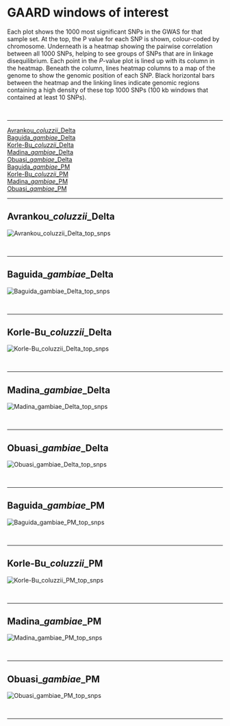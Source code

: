 # GAARD windows of interest

Each plot shows the 1000 most significant SNPs in the GWAS for that sample set. At the top, the P value for each SNP is shown, colour-coded by chromosome. Underneath is a heatmap showing the pairwise correlation between all 1000 SNPs, helping to see groups of SNPs that are in linkage disequilibrium. Each point in the *P*-value plot is lined up with its column in the heatmap. Beneath the column, lines heatmap columns to a map of the genome to show the genomic position of each SNP. Black horizontal bars between the heatmap and the linking lines indicate genomic regions containing a high density of these top 1000 SNPs (100 kb windows that contained at least 10 SNPs).

&nbsp;
&nbsp;

___

[Avrankou\_*coluzzii*\_Delta](#avrankou_coluzzii_delta)  
[Baguida\_*gambiae*\_Delta](#baguida_gambiae_delta)  
[Korle-Bu\_*coluzzii*\_Delta](#korle-bu_coluzzii_delta)  
[Madina\_*gambiae*\_Delta](#madina_gambiae_delta)  
[Obuasi\_*gambiae*\_Delta](#obuasi_gambiae_delta)  
[Baguida\_*gambiae*\_PM](#baguida_gambiae_pm)  
[Korle-Bu\_*coluzzii*\_PM](#korle-bu_coluzzii_pm)  
[Madina\_*gambiae*\_PM](#madina_gambiae_pm)  
[Obuasi\_*gambiae*\_PM](#obuasi_gambiae_pm)  

___

## Avrankou\_*coluzzii*\_Delta

![Avrankou_coluzzii_Delta_top_snps](../../../ML/GAARD_SNP/summary_figures/Avrankou_coluzzii_Delta_top_snps_summary_plot.png)


&nbsp;

___

## Baguida\_*gambiae*\_Delta

![Baguida_gambiae_Delta_top_snps](../../../ML/GAARD_SNP/summary_figures/Baguida_gambiae_Delta_top_snps_summary_plot.png)

&nbsp;

___

## Korle-Bu\_*coluzzii*\_Delta

![Korle-Bu_coluzzii_Delta_top_snps](../../../ML/GAARD_SNP/summary_figures/Korle-Bu_coluzzii_Delta_top_snps_summary_plot.png)

&nbsp;

___

## Madina\_*gambiae*\_Delta

![Madina_gambiae_Delta_top_snps](../../../ML/GAARD_SNP/summary_figures/Madina_gambiae_Delta_top_snps_summary_plot.png)

&nbsp;

___

## Obuasi\_*gambiae*\_Delta

![Obuasi_gambiae_Delta_top_snps](../../../ML/GAARD_SNP/summary_figures/Obuasi_gambiae_Delta_top_snps_summary_plot.png)

&nbsp;

___

## Baguida\_*gambiae*\_PM

![Baguida_gambiae_PM_top_snps](../../../ML/GAARD_SNP/summary_figures/Baguida_gambiae_PM_top_snps_summary_plot.png)

&nbsp;
___


## Korle-Bu\_*coluzzii*\_PM

![Korle-Bu_coluzzii_PM_top_snps](../../../ML/GAARD_SNP/summary_figures/Korle-Bu_coluzzii_PM_top_snps_summary_plot.png)

&nbsp;

___

## Madina\_*gambiae*\_PM

![Madina_gambiae_PM_top_snps](../../../ML/GAARD_SNP/summary_figures/Madina_gambiae_PM_top_snps_summary_plot.png)

&nbsp;

___

## Obuasi\_*gambiae*\_PM

![Obuasi_gambiae_PM_top_snps](../../../ML/GAARD_SNP/summary_figures/Obuasi_gambiae_PM_top_snps_summary_plot.png)

&nbsp;

___
